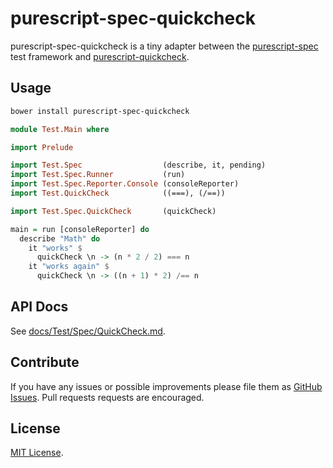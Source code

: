 # purescript-spec-quickcheck

purescript-spec-quickcheck is a tiny adapter between the
[purescript-spec](https://github.com/owickstrom/purescript-spec) test framework
and [purescript-quickcheck](https://github.com/purescript/purescript-quickcheck).

## Usage

```bash
bower install purescript-spec-quickcheck
```

```purescript
module Test.Main where

import Prelude

import Test.Spec                  (describe, it, pending)
import Test.Spec.Runner           (run)
import Test.Spec.Reporter.Console (consoleReporter)
import Test.QuickCheck            ((===), (/==))

import Test.Spec.QuickCheck       (quickCheck)

main = run [consoleReporter] do
  describe "Math" do
    it "works" $
      quickCheck \n -> (n * 2 / 2) === n
    it "works again" $
      quickCheck \n -> ((n + 1) * 2) /== n
```

## API Docs

See [docs/Test/Spec/QuickCheck.md](docs/Test/Spec/QuickCheck.md).

## Contribute

If you have any issues or possible improvements please file them as
[GitHub Issues](https://github.com/owickstrom/purescript-spec-quickcheck/issues).
Pull requests requests are encouraged.

## License

[MIT License](LICENSE.md).
